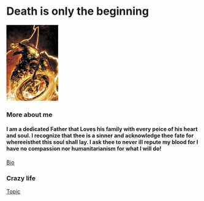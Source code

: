 # Death is only the beginning
![Bad Day](th.jpg)
### More about me
#### I am a dedicated Father that Loves his family with every peice of his heart and soul. I recognize that thee is a sinner and acknowledge thee fate for whereeisthet this soul shall lay. I ask thee to never ill repute my blood for I have no compassion nor humanitarianism for what I will do!
[Bio](GonzoBFMC.github.io/bio.html)
### Crazy life
[Topic](GonzoBFMC.github.io/topic.html)
